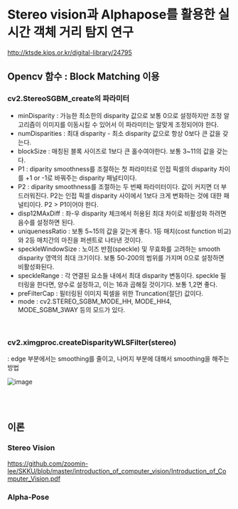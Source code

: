 # Stereo vision과 Alphapose를 활용한 실시간 객체 거리 탐지 연구

http://ktsde.kips.or.kr/digital-library/24795


## Opencv 함수 : Block Matching 이용
### cv2.StereoSGBM_create의 파라미터
- minDisparity : 가능한 최소한의 disparity 값으로 보통 0으로 설정하지만 조정 알고리즘이 이미지를 이동시킬 수 있어서 이 파라미터는 알맞게 조정되어야 한다.
- numDisparities : 최대 disparity - 최소 disparity 값으로 항상 0보다 큰 값을 갖는다.
- blockSize : 매칭된 블록 사이즈로 1보다 큰 홀수여야한다. 보통 3~11의 값을 갖는다.
- P1 : diparity smoothness를 조절하는 첫 파라미터로 인접 픽셀의 disparity 차이를 +1 or -1로 바꿔주는 disparity 패널티이다.
- P2 : diparity smoothness를 조절하는 두 번째 파라미터이다. 값이 커지면 더 부드러워진다. P2는 인접 픽셀 disparity 사이에서 1보다 크게 변화하는 것에 대한 패널티이다. P2 > P1이어야 한다.
- disp12MAxDiff : 좌-우 disparity 체크에서 허용된 최대 차이로 비활성화 하려면 음수를 설정하면 된다.
- uniquenessRatio : 보통 5~15의 값을 갖는게 좋다. 1등 매치(cost function 비교)와 2등 매치간의 마진을 퍼센트로 나타낸 것이다.
- speckleWindowSize : 노이즈 반점(speckle) 및 무효화를 고려하는 smooth disparity 영역의 최대 크기이다. 보통 50-200의 범위를 가지며 0으로 설정하면 비활성화된다.
- speckleRange : 각 연결된 요소들 내에서 최대 disparity 변동이다. speckle 필터링을 한다면, 양수로 설정하고, 이는 16과 곱해질 것이기다. 보통 1,2면 좋다.
- preFilterCap : 필터링된 이미지 픽셀을 위한 Truncation(절단) 값이다.
- mode : cv2.STEREO_SGBM_MODE_HH, MODE_HH4, MODE_SGBM_3WAY 등의 모드가 있다.

<br/>

### cv2.ximgproc.createDisparityWLSFilter(stereo)
: edge 부분에서는 smoothing를 줄이고, 나머지 부분에 대해서 smoothing을 해주는 방법

![image](https://user-images.githubusercontent.com/65997635/129466376-eac57b78-4b19-4a30-b2f0-24b51c91573c.png)

<br/>
<br/>

## 이론 
### Stereo Vision 
https://github.com/zoomin-lee/SKKU/blob/master/introduction_of_computer_vision/Introduction_of_Computer_Vision.pdf
### Alpha-Pose
